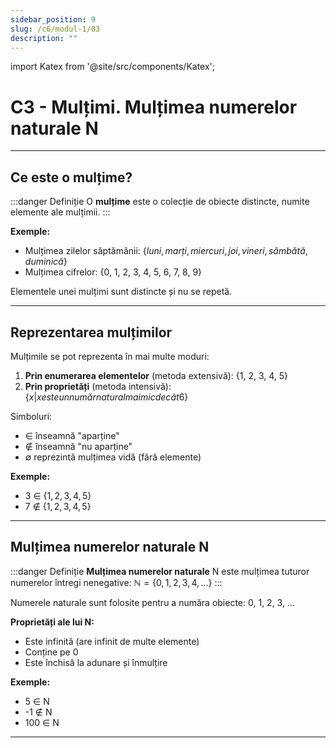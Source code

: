 ```yaml
---
sidebar_position: 9
slug: /c6/modul-1/03
description: ""
---
```


import Katex from '@site/src/components/Katex';

# C3 - Mulțimi. Mulțimea numerelor naturale N

---

## Ce este o mulțime?

:::danger Definiție
O **mulțime** este o colecție de obiecte distincte, numite elemente ale mulțimii.
:::

**Exemple:**
- Mulțimea zilelor săptămânii: $\{luni, marți, miercuri, joi, vineri, sâmbătă, duminică\}$
- Mulțimea cifrelor: {0, 1, 2, 3, 4, 5, 6, 7, 8, 9}

Elementele unei mulțimi sunt distincte și nu se repetă.

---

## Reprezentarea mulțimilor

Mulțimile se pot reprezenta în mai multe moduri:

1. **Prin enumerarea elementelor** (metoda extensivă): {1, 2, 3, 4, 5}
2. **Prin proprietăți** (metoda intensivă): $\{x | x este un număr natural mai mic decât 6\}$

Simboluri:
- ∈ înseamnă "aparține"
- ∉ înseamnă "nu aparține"
- ∅ reprezintă mulțimea vidă (fără elemente)

**Exemple:**
- 3 ∈ $\{1, 2, 3, 4, 5\}$
- 7 ∉ $\{1, 2, 3, 4, 5\}$

---

## Mulțimea numerelor naturale N

:::danger Definiție
**Mulțimea numerelor naturale** N este mulțimea tuturor numerelor întregi nenegative: $\mathbb{N} = \{0, 1, 2, 3, 4, ...\}$
:::

Numerele naturale sunt folosite pentru a număra obiecte: 0, 1, 2, 3, ...

**Proprietăți ale lui N:**
- Este infinită (are infinit de multe elemente)
- Conține pe 0
- Este închisă la adunare și înmulțire

**Exemple:**
- 5 ∈ N
- -1 ∉ N
- 100 ∈ N

---